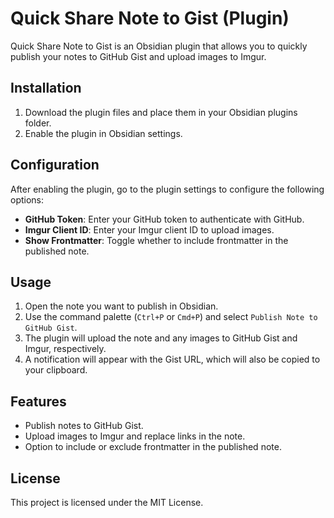 # Quick Share Note to Gist (Plugin)

Quick Share Note to Gist is an Obsidian plugin that allows you to quickly publish your notes to GitHub Gist and upload images to Imgur.

## Installation

1. Download the plugin files and place them in your Obsidian plugins folder.
2. Enable the plugin in Obsidian settings.

## Configuration

After enabling the plugin, go to the plugin settings to configure the following options:

- **GitHub Token**: Enter your GitHub token to authenticate with GitHub.
- **Imgur Client ID**: Enter your Imgur client ID to upload images.
- **Show Frontmatter**: Toggle whether to include frontmatter in the published note.

## Usage

1. Open the note you want to publish in Obsidian.
2. Use the command palette (`Ctrl+P` or `Cmd+P`) and select `Publish Note to GitHub Gist`.
3. The plugin will upload the note and any images to GitHub Gist and Imgur, respectively.
4. A notification will appear with the Gist URL, which will also be copied to your clipboard.

## Features

- Publish notes to GitHub Gist.
- Upload images to Imgur and replace links in the note.
- Option to include or exclude frontmatter in the published note.

## License

This project is licensed under the MIT License.
